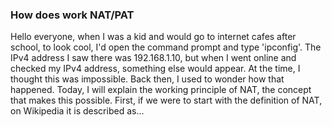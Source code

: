 ### How does work NAT/PAT ###
Hello everyone, when I was a kid and would go to internet cafes after school, to look cool, I'd open the command prompt and type 'ipconfig'. The IPv4 address I saw there was 192.168.1.10, but when I went online and checked my IPv4 address, something else would appear. At the time, I thought this was impossible. Back then, I used to wonder how that happened. Today, I will explain the working principle of NAT, the concept that makes this possible. First, if we were to start with the definition of NAT, on Wikipedia it is described as...


